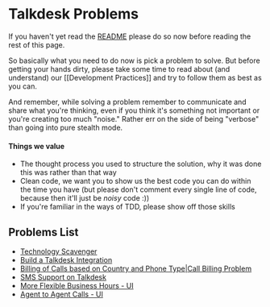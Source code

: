 # Talkdesk Problems

If you haven't yet read the [README][1] please do so now before reading the rest of this page. 

So basically what you need to do now is pick a problem to solve. But before getting your hands dirty, please take some time to read about (and understand) our [[Development Practices]] and try to follow them as best as you can.

And remember, while solving a problem remember to communicate and share what you're thinking, even if you think it's something not important or you're creating too much "noise." Rather err on the side of being "verbose" than going into pure stealth mode.

#### Things we value

- The thought process you used to structure the solution, why it was done this was rather than that way
- Clean code, we want you to show us the best code you can do within the time you have (but please don't comment every single line of code, because then it'll just be *noisy* code :))
- If you're familiar in the ways of TDD, please show off those skills

[1]:https://github.com/Talkdesk/challenge/blob/master/README.md

## Problems List

* [Technology Scavenger](technology_scavenger.md)
* [Build a Talkdesk Integration](talkdesk_integration.md)
* [Billing of Calls based on Country and Phone Type|Call Billing Problem](call_billing.md)
* [SMS Support on Talkdesk](sms_support.md)
* [More Flexible Business Hours - UI](business_hours.md)
* [Agent to Agent Calls - UI](agent_to_agent_calls.md)
